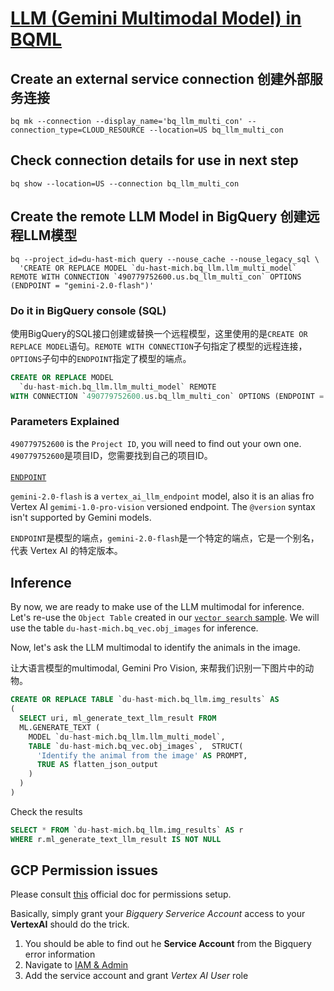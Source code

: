 # [LLM (Gemini Multimodal Model) in BQML](https://cloud.google.com/bigquery/docs/image-analysis)

## Create an external service connection 创建外部服务连接

```shell
bq mk --connection --display_name='bq_llm_multi_con' --connection_type=CLOUD_RESOURCE --location=US bq_llm_multi_con
```

## Check connection details for use in next step

```shell
bq show --location=US --connection bq_llm_multi_con
```

## Create the remote LLM Model in BigQuery 创建远程LLM模型

```shell
bq --project_id=du-hast-mich query --nouse_cache --nouse_legacy_sql \
  'CREATE OR REPLACE MODEL `du-hast-mich.bq_llm.llm_multi_model` REMOTE WITH CONNECTION `490779752600.us.bq_llm_multi_con` OPTIONS (ENDPOINT = "gemini-2.0-flash")'
```

### Do it in BigQuery console (SQL)

使用BigQuery的SQL接口创建或替换一个远程模型，这里使用的是`CREATE OR REPLACE MODEL`语句。`REMOTE WITH CONNECTION`子句指定了模型的远程连接，`OPTIONS`子句中的`ENDPOINT`指定了模型的端点。

```sql
CREATE OR REPLACE MODEL
  `du-hast-mich.bq_llm.llm_multi_model` REMOTE
WITH CONNECTION `490779752600.us.bq_llm_multi_con` OPTIONS (ENDPOINT = "gemini-2.0-flash")
```

### Parameters Explained

`490779752600` is the `Project ID`, you will need to find out your own one. `490779752600`是项目ID，您需要找到自己的项目ID。

####
[`ENDPOINT`](https://cloud.google.com/bigquery/docs/reference/standard-sql/bigqueryml-syntax-create-remote-model#endpoint)

`gemini-2.0-flash` is a `vertex_ai_llm_endpoint` model, also it is an alias fro Vertex AI `gemimi-1.0-pro-vision` versioned endpoint. The `@version` syntax isn't supported by Gemini models.

`ENDPOINT`是模型的端点，`gemini-2.0-flash`是一个特定的端点，它是一个别名，代表 Vertex AI 的特定版本。

## Inference

By now, we are ready to make use of the LLM multimodal for inference. Let's re-use the `Object Table` created in our [`vector search` sample](https://github.com/cloudymoma/gcp-playgroud-public/blob/master/BigQuery/bq_embedding/readme.md#create-the-bigquery-object-table-for-images-%E5%BB%BA%E7%AB%8B%E5%AF%B9%E8%B1%A1%E8%A1%A8). We will use the table `du-hast-mich.bq_vec.obj_images` for inference. 

Now, let's ask the LLM multimodal to identify the animals in the image. 

让大语言模型的multimodal, Gemini Pro Vision, 来帮我们识别一下图片中的动物。

```sql
CREATE OR REPLACE TABLE `du-hast-mich.bq_llm.img_results` AS
(
  SELECT uri, ml_generate_text_llm_result FROM
  ML.GENERATE_TEXT (
    MODEL `du-hast-mich.bq_llm.llm_multi_model`,
    TABLE `du-hast-mich.bq_vec.obj_images`,  STRUCT(
      'Identify the animal from the image' AS PROMPT,
      TRUE AS flatten_json_output
    )
  )
)
```

Check the results 

```sql
SELECT * FROM `du-hast-mich.bq_llm.img_results` AS r
WHERE r.ml_generate_text_llm_result IS NOT NULL
```

## GCP Permission issues

Please consult [this](https://cloud.google.com/bigquery/docs/generate-text-tutorial#grant-permissions) official doc for permissions setup.

Basically, simply grant your *Bigquery Serverice Account* access to your **VertexAI** should do the trick.

1. You should be able to find out he **Service Account** from the Bigquery error information
2. Navigate to [IAM & Admin](https://pantheon.corp.google.com/iam-admin/iam)
3. Add the service account and grant *Vertex AI User* role
